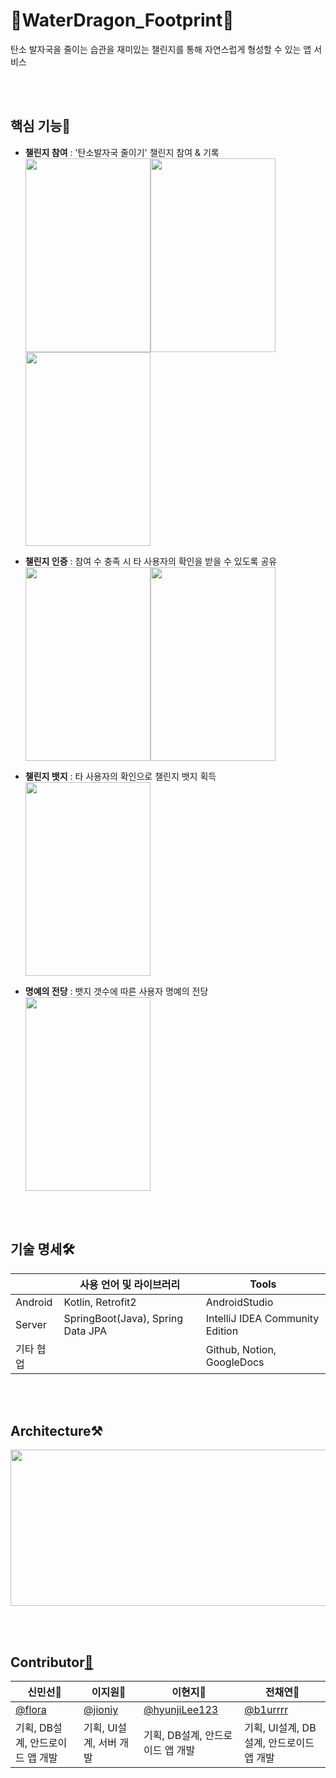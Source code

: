 
# 🐾WaterDragon_Footprint🐾

탄소 발자국을 줄이는 습관을 재미있는 챌린지를 통해 자연스럽게 형성할 수 있는 앱 서비스
 
<br></br>
## 핵심 기능🙌
- **챌린지 참여** : '탄소발자국 줄이기' 챌린지 참여 & 기록 <br>
<img src="https://user-images.githubusercontent.com/68148196/152624172-6ddad366-b8c5-4b33-b767-3f144f79b590.png" width=200 height=310><img src="https://user-images.githubusercontent.com/68148196/152624228-fd8692e8-b9dd-49f9-b596-3f4e542c1da7.png" width=200 height=310><img src="https://user-images.githubusercontent.com/68148196/152624248-b530a83c-20f0-4de3-afeb-cd124f24cfb2.png" width=200 height=310>

- **챌린지 인증** : 참여 수 충족 시 타 사용자의 확인을 받을 수 있도록 공유 <br>
<img src="https://user-images.githubusercontent.com/68148196/152624369-4e578bdc-729f-43f4-9e7b-ceae20fd53aa.png" width=200 height=310><img src="https://user-images.githubusercontent.com/68148196/152624405-ef25588b-81a7-4791-94fd-ae4a305436ca.png" width=200 height=310>

- **챌린지 뱃지** : 타 사용자의 확인으로 챌린지 뱃지 획득 <br>
  <img src="https://user-images.githubusercontent.com/68148196/152624499-e36df1b4-5158-4b6f-ac87-be016e8cfa30.png" width=200 height=310>

- **명예의 전당** : 뱃지 갯수에 따른 사용자 명예의 전당<br>
  <img src="https://user-images.githubusercontent.com/68148196/152624523-de0194e9-e15b-4b8a-8324-207483e7903e.png" width=200 height=310>


<br></br>
## 기술 명세🛠
|  | 사용 언어 및 라이브러리 | Tools |
| ------ | ------ | ------ |
| Android | Kotlin, Retrofit2 | AndroidStudio |
| Server | SpringBoot(Java), Spring Data JPA | IntelliJ IDEA Community Edition |
| 기타 협업 |  | Github, Notion, GoogleDocs |


<br></br>
## Architecture⚒
<img src="https://user-images.githubusercontent.com/68148196/152620025-1700a124-d4a3-45a7-8720-f4b361ebbe55.png" width=750 height=250>

<br></br>
## Contributor[🐲](https://github.com/nohorang-horangteam)
| 신민선🐲 | 이지원🐲 | 이현지🐲 | 전채연🐲 |
| ------ | ------ | ------ |------ |
| [@flora](https://github.com/flora7883) | [@jioniy](https://github.com/jioniy) | [@hyunjiLee123](https://github.com/hyunjiLee123) | [@b1urrrr](https://github.com/b1urrrr) |
| 기획, DB설계, 안드로이드 앱 개발 | 기획, UI설계, 서버 개발 | 기획, DB설계, 안드로이드 앱 개발 | 기획, UI설계, DB설계, 안드로이드 앱 개발 |
